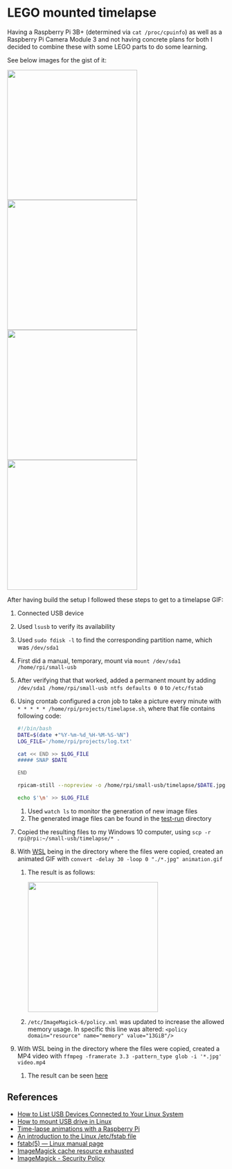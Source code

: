 # LEGO mounted timelapse

Having a Raspberry Pi 3B+ (determined via `cat /proc/cpuinfo`) as well as a Raspberry Pi Camera Module 3 and not having concrete plans for both I decided to combine these with some LEGO parts to do some learning.

See below images for the gist of it:

<image src="PXL_20240603_180951494.jpg" width="300" />
<image src="PXL_20240603_181025940.jpg" width="300" />
<image src="PXL_20240603_181116426.jpg" width="300" />
<image src="PXL_20240603_181134576.jpg" width="300" />

After having build the setup I followed these steps to get to a timelapse GIF:
1) Connected USB device
1) Used `lsusb` to verify its availability
1) Used `sudo fdisk -l` to find the corresponding partition name, which was `/dev/sda1`
1) First did a manual, temporary, mount via `mount /dev/sda1 /home/rpi/small-usb`
1) After verifying that that worked, added a permanent mount by adding `/dev/sda1 /home/rpi/small-usb ntfs defaults 0 0` to `/etc/fstab`
1) Using crontab configured a cron job to take a picture every minute with `* * * * * /home/rpi/projects/timelapse.sh`, where that file contains following code:

    ```bash
    #!/bin/bash
    DATE=$(date +"%Y-%m-%d_%H-%M-%S-%N")
    LOG_FILE='/home/rpi/projects/log.txt'

    cat << END >> $LOG_FILE
    ##### SNAP $DATE

    END

    rpicam-still --nopreview -o /home/rpi/small-usb/timelapse/$DATE.jpg >> $LOG_FILE 2>&1

    echo $'\n' >> $LOG_FILE
    ```

    1) Used `watch ls` to monitor the generation of new image files
    1) The generated image files can be found in the [test-run](./test-run/) directory

1) Copied the resulting files to my Windows 10 computer, using `scp -r rpi@rpi:~/small-usb/timelapse/* .`
1) With [WSL](https://learn.microsoft.com/en-us/windows/wsl/) being in the directory where the files were copied, created an animated GIF with `convert -delay 30 -loop 0 "./*.jpg" animation.gif`

    1) The result is as follows:

        <image src="./test-run/animation.gif" width="300" />

    1) `/etc/ImageMagick-6/policy.xml` was updated to increase the allowed memory usage. In specific this line was altered: `<policy domain="resource" name="memory" value="13GiB"/>`

1) With WSL being in the directory where the files were copied, created a MP4 video with `ffmpeg -framerate 3.3 -pattern_type glob -i '*.jpg' video.mp4`

    1) The result can be seen [here](./test-run/video.mp4)

## References

* [How to List USB Devices Connected to Your Linux System](https://itsfoss.com/list-usb-devices-linux/)
* [How to mount USB drive in Linux](https://linuxconfig.org/howto-mount-usb-drive-in-linux)
* [Time-lapse animations with a Raspberry Pi](https://projects.raspberrypi.org/en/projects/timelapse-setup)
* [An introduction to the Linux /etc/fstab file](https://www.redhat.com/sysadmin/etc-fstab)
* [fstab(5) — Linux manual page](https://man7.org/linux/man-pages/man5/fstab.5.html)
* [ImageMagick cache resource exhausted](https://stackoverflow.com/a/69114403)
* [ImageMagick - Security Policy](https://www.imagemagick.org/script/security-policy.php)